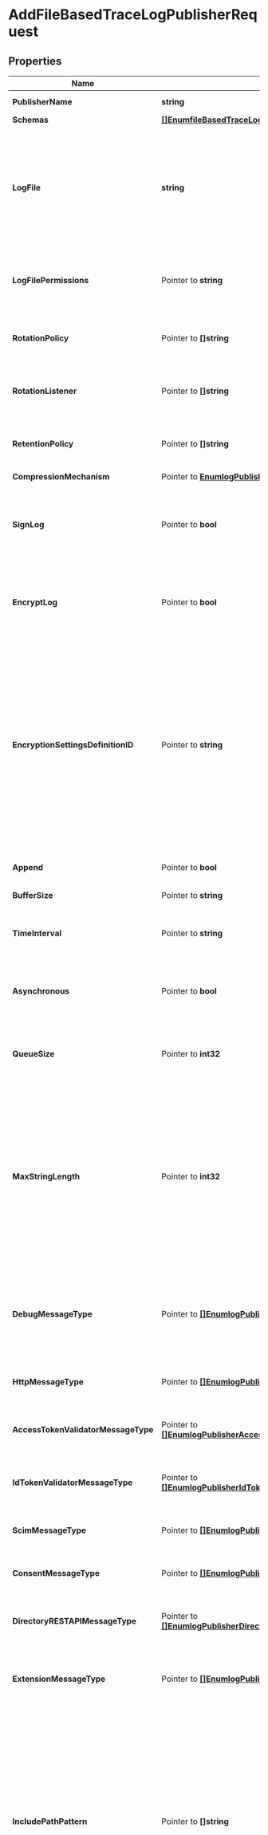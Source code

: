 # AddFileBasedTraceLogPublisherRequest

## Properties

Name | Type | Description | Notes
------------ | ------------- | ------------- | -------------
**PublisherName** | **string** | Name of the new Log Publisher | 
**Schemas** | [**[]EnumfileBasedTraceLogPublisherSchemaUrn**](EnumfileBasedTraceLogPublisherSchemaUrn.md) |  | 
**LogFile** | **string** | The file name to use for the log files generated by the File Based Trace Log Publisher. The path to the file can be specified either as relative to the server root or as an absolute path. | 
**LogFilePermissions** | Pointer to **string** | The UNIX permissions of the log files created by this File Based Trace Log Publisher. | [optional] 
**RotationPolicy** | Pointer to **[]string** | The rotation policy to use for the File Based Trace Log Publisher . | [optional] 
**RotationListener** | Pointer to **[]string** | A listener that should be notified whenever a log file is rotated out of service. | [optional] 
**RetentionPolicy** | Pointer to **[]string** | The retention policy to use for the File Based Trace Log Publisher . | [optional] 
**CompressionMechanism** | Pointer to [**EnumlogPublisherCompressionMechanismProp**](EnumlogPublisherCompressionMechanismProp.md) |  | [optional] 
**SignLog** | Pointer to **bool** | Indicates whether the log should be cryptographically signed so that the log content cannot be altered in an undetectable manner. | [optional] 
**EncryptLog** | Pointer to **bool** | Indicates whether log files should be encrypted so that their content is not available to unauthorized users. | [optional] 
**EncryptionSettingsDefinitionID** | Pointer to **string** | Specifies the ID of the encryption settings definition that should be used to encrypt the data. If this is not provided, the server&#39;s preferred encryption settings definition will be used. The \&quot;encryption-settings list\&quot; command can be used to obtain a list of the encryption settings definitions available in the server. | [optional] 
**Append** | Pointer to **bool** | Specifies whether to append to existing log files. | [optional] 
**BufferSize** | Pointer to **string** | Specifies the log file buffer size. | [optional] 
**TimeInterval** | Pointer to **string** | Specifies the interval at which to check whether the log files need to be rotated. | [optional] 
**Asynchronous** | Pointer to **bool** | Indicates whether the Writer Based Trace Log Publisher will publish records asynchronously. | [optional] 
**QueueSize** | Pointer to **int32** | The maximum number of log records that can be stored in the asynchronous queue. | [optional] 
**MaxStringLength** | Pointer to **int32** | Specifies the maximum number of characters that may be included in any string in a log message before that string is truncated and replaced with a placeholder indicating the number of characters that were omitted. This can help prevent extremely long log messages from being written. | [optional] 
**DebugMessageType** | Pointer to [**[]EnumlogPublisherDebugMessageTypeProp**](EnumlogPublisherDebugMessageTypeProp.md) | Specifies the debug message types which can be logged. Note that enabling these may result in sensitive information being logged. | [optional] 
**HttpMessageType** | Pointer to [**[]EnumlogPublisherHttpMessageTypeProp**](EnumlogPublisherHttpMessageTypeProp.md) | Specifies the HTTP message types which can be logged. | [optional] 
**AccessTokenValidatorMessageType** | Pointer to [**[]EnumlogPublisherAccessTokenValidatorMessageTypeProp**](EnumlogPublisherAccessTokenValidatorMessageTypeProp.md) | Specifies the access token validator message types that can be logged. | [optional] 
**IdTokenValidatorMessageType** | Pointer to [**[]EnumlogPublisherIdTokenValidatorMessageTypeProp**](EnumlogPublisherIdTokenValidatorMessageTypeProp.md) | Specifies the ID token validator message types that can be logged. | [optional] 
**ScimMessageType** | Pointer to [**[]EnumlogPublisherScimMessageTypeProp**](EnumlogPublisherScimMessageTypeProp.md) | Specifies the SCIM message types which can be logged. | [optional] 
**ConsentMessageType** | Pointer to [**[]EnumlogPublisherConsentMessageTypeProp**](EnumlogPublisherConsentMessageTypeProp.md) | Specifies the consent message types that can be logged. | [optional] 
**DirectoryRESTAPIMessageType** | Pointer to [**[]EnumlogPublisherDirectoryRESTAPIMessageTypeProp**](EnumlogPublisherDirectoryRESTAPIMessageTypeProp.md) | Specifies the Directory REST API message types which can be logged. | [optional] 
**ExtensionMessageType** | Pointer to [**[]EnumlogPublisherExtensionMessageTypeProp**](EnumlogPublisherExtensionMessageTypeProp.md) | Specifies the Server SDK extension message types that can be logged. | [optional] 
**IncludePathPattern** | Pointer to **[]string** | Specifies a set of HTTP request URL paths to determine whether log messages are included for a HTTP request. Log messages are included for a HTTP request if the request path does not match any exclude-path-pattern, and the request path does match an include-path-pattern (or no include-path-pattern is specified). | [optional] 
**ExcludePathPattern** | Pointer to **[]string** | Specifies a set of HTTP request URL paths to determine whether log messages are excluded for a HTTP request. Log messages are included for a HTTP request if the request path does not match any exclude-path-pattern, and the request path does match an include-path-pattern (or no include-path-pattern is specified). | [optional] 
**Description** | Pointer to **string** | A description for this Log Publisher | [optional] 
**Enabled** | **bool** | Indicates whether the Log Publisher is enabled for use. | 
**LoggingErrorBehavior** | Pointer to [**EnumlogPublisherLoggingErrorBehaviorProp**](EnumlogPublisherLoggingErrorBehaviorProp.md) |  | [optional] 

## Methods

### NewAddFileBasedTraceLogPublisherRequest

`func NewAddFileBasedTraceLogPublisherRequest(publisherName string, schemas []EnumfileBasedTraceLogPublisherSchemaUrn, logFile string, enabled bool, ) *AddFileBasedTraceLogPublisherRequest`

NewAddFileBasedTraceLogPublisherRequest instantiates a new AddFileBasedTraceLogPublisherRequest object
This constructor will assign default values to properties that have it defined,
and makes sure properties required by API are set, but the set of arguments
will change when the set of required properties is changed

### NewAddFileBasedTraceLogPublisherRequestWithDefaults

`func NewAddFileBasedTraceLogPublisherRequestWithDefaults() *AddFileBasedTraceLogPublisherRequest`

NewAddFileBasedTraceLogPublisherRequestWithDefaults instantiates a new AddFileBasedTraceLogPublisherRequest object
This constructor will only assign default values to properties that have it defined,
but it doesn't guarantee that properties required by API are set

### GetPublisherName

`func (o *AddFileBasedTraceLogPublisherRequest) GetPublisherName() string`

GetPublisherName returns the PublisherName field if non-nil, zero value otherwise.

### GetPublisherNameOk

`func (o *AddFileBasedTraceLogPublisherRequest) GetPublisherNameOk() (*string, bool)`

GetPublisherNameOk returns a tuple with the PublisherName field if it's non-nil, zero value otherwise
and a boolean to check if the value has been set.

### SetPublisherName

`func (o *AddFileBasedTraceLogPublisherRequest) SetPublisherName(v string)`

SetPublisherName sets PublisherName field to given value.


### GetSchemas

`func (o *AddFileBasedTraceLogPublisherRequest) GetSchemas() []EnumfileBasedTraceLogPublisherSchemaUrn`

GetSchemas returns the Schemas field if non-nil, zero value otherwise.

### GetSchemasOk

`func (o *AddFileBasedTraceLogPublisherRequest) GetSchemasOk() (*[]EnumfileBasedTraceLogPublisherSchemaUrn, bool)`

GetSchemasOk returns a tuple with the Schemas field if it's non-nil, zero value otherwise
and a boolean to check if the value has been set.

### SetSchemas

`func (o *AddFileBasedTraceLogPublisherRequest) SetSchemas(v []EnumfileBasedTraceLogPublisherSchemaUrn)`

SetSchemas sets Schemas field to given value.


### GetLogFile

`func (o *AddFileBasedTraceLogPublisherRequest) GetLogFile() string`

GetLogFile returns the LogFile field if non-nil, zero value otherwise.

### GetLogFileOk

`func (o *AddFileBasedTraceLogPublisherRequest) GetLogFileOk() (*string, bool)`

GetLogFileOk returns a tuple with the LogFile field if it's non-nil, zero value otherwise
and a boolean to check if the value has been set.

### SetLogFile

`func (o *AddFileBasedTraceLogPublisherRequest) SetLogFile(v string)`

SetLogFile sets LogFile field to given value.


### GetLogFilePermissions

`func (o *AddFileBasedTraceLogPublisherRequest) GetLogFilePermissions() string`

GetLogFilePermissions returns the LogFilePermissions field if non-nil, zero value otherwise.

### GetLogFilePermissionsOk

`func (o *AddFileBasedTraceLogPublisherRequest) GetLogFilePermissionsOk() (*string, bool)`

GetLogFilePermissionsOk returns a tuple with the LogFilePermissions field if it's non-nil, zero value otherwise
and a boolean to check if the value has been set.

### SetLogFilePermissions

`func (o *AddFileBasedTraceLogPublisherRequest) SetLogFilePermissions(v string)`

SetLogFilePermissions sets LogFilePermissions field to given value.

### HasLogFilePermissions

`func (o *AddFileBasedTraceLogPublisherRequest) HasLogFilePermissions() bool`

HasLogFilePermissions returns a boolean if a field has been set.

### GetRotationPolicy

`func (o *AddFileBasedTraceLogPublisherRequest) GetRotationPolicy() []string`

GetRotationPolicy returns the RotationPolicy field if non-nil, zero value otherwise.

### GetRotationPolicyOk

`func (o *AddFileBasedTraceLogPublisherRequest) GetRotationPolicyOk() (*[]string, bool)`

GetRotationPolicyOk returns a tuple with the RotationPolicy field if it's non-nil, zero value otherwise
and a boolean to check if the value has been set.

### SetRotationPolicy

`func (o *AddFileBasedTraceLogPublisherRequest) SetRotationPolicy(v []string)`

SetRotationPolicy sets RotationPolicy field to given value.

### HasRotationPolicy

`func (o *AddFileBasedTraceLogPublisherRequest) HasRotationPolicy() bool`

HasRotationPolicy returns a boolean if a field has been set.

### GetRotationListener

`func (o *AddFileBasedTraceLogPublisherRequest) GetRotationListener() []string`

GetRotationListener returns the RotationListener field if non-nil, zero value otherwise.

### GetRotationListenerOk

`func (o *AddFileBasedTraceLogPublisherRequest) GetRotationListenerOk() (*[]string, bool)`

GetRotationListenerOk returns a tuple with the RotationListener field if it's non-nil, zero value otherwise
and a boolean to check if the value has been set.

### SetRotationListener

`func (o *AddFileBasedTraceLogPublisherRequest) SetRotationListener(v []string)`

SetRotationListener sets RotationListener field to given value.

### HasRotationListener

`func (o *AddFileBasedTraceLogPublisherRequest) HasRotationListener() bool`

HasRotationListener returns a boolean if a field has been set.

### GetRetentionPolicy

`func (o *AddFileBasedTraceLogPublisherRequest) GetRetentionPolicy() []string`

GetRetentionPolicy returns the RetentionPolicy field if non-nil, zero value otherwise.

### GetRetentionPolicyOk

`func (o *AddFileBasedTraceLogPublisherRequest) GetRetentionPolicyOk() (*[]string, bool)`

GetRetentionPolicyOk returns a tuple with the RetentionPolicy field if it's non-nil, zero value otherwise
and a boolean to check if the value has been set.

### SetRetentionPolicy

`func (o *AddFileBasedTraceLogPublisherRequest) SetRetentionPolicy(v []string)`

SetRetentionPolicy sets RetentionPolicy field to given value.

### HasRetentionPolicy

`func (o *AddFileBasedTraceLogPublisherRequest) HasRetentionPolicy() bool`

HasRetentionPolicy returns a boolean if a field has been set.

### GetCompressionMechanism

`func (o *AddFileBasedTraceLogPublisherRequest) GetCompressionMechanism() EnumlogPublisherCompressionMechanismProp`

GetCompressionMechanism returns the CompressionMechanism field if non-nil, zero value otherwise.

### GetCompressionMechanismOk

`func (o *AddFileBasedTraceLogPublisherRequest) GetCompressionMechanismOk() (*EnumlogPublisherCompressionMechanismProp, bool)`

GetCompressionMechanismOk returns a tuple with the CompressionMechanism field if it's non-nil, zero value otherwise
and a boolean to check if the value has been set.

### SetCompressionMechanism

`func (o *AddFileBasedTraceLogPublisherRequest) SetCompressionMechanism(v EnumlogPublisherCompressionMechanismProp)`

SetCompressionMechanism sets CompressionMechanism field to given value.

### HasCompressionMechanism

`func (o *AddFileBasedTraceLogPublisherRequest) HasCompressionMechanism() bool`

HasCompressionMechanism returns a boolean if a field has been set.

### GetSignLog

`func (o *AddFileBasedTraceLogPublisherRequest) GetSignLog() bool`

GetSignLog returns the SignLog field if non-nil, zero value otherwise.

### GetSignLogOk

`func (o *AddFileBasedTraceLogPublisherRequest) GetSignLogOk() (*bool, bool)`

GetSignLogOk returns a tuple with the SignLog field if it's non-nil, zero value otherwise
and a boolean to check if the value has been set.

### SetSignLog

`func (o *AddFileBasedTraceLogPublisherRequest) SetSignLog(v bool)`

SetSignLog sets SignLog field to given value.

### HasSignLog

`func (o *AddFileBasedTraceLogPublisherRequest) HasSignLog() bool`

HasSignLog returns a boolean if a field has been set.

### GetEncryptLog

`func (o *AddFileBasedTraceLogPublisherRequest) GetEncryptLog() bool`

GetEncryptLog returns the EncryptLog field if non-nil, zero value otherwise.

### GetEncryptLogOk

`func (o *AddFileBasedTraceLogPublisherRequest) GetEncryptLogOk() (*bool, bool)`

GetEncryptLogOk returns a tuple with the EncryptLog field if it's non-nil, zero value otherwise
and a boolean to check if the value has been set.

### SetEncryptLog

`func (o *AddFileBasedTraceLogPublisherRequest) SetEncryptLog(v bool)`

SetEncryptLog sets EncryptLog field to given value.

### HasEncryptLog

`func (o *AddFileBasedTraceLogPublisherRequest) HasEncryptLog() bool`

HasEncryptLog returns a boolean if a field has been set.

### GetEncryptionSettingsDefinitionID

`func (o *AddFileBasedTraceLogPublisherRequest) GetEncryptionSettingsDefinitionID() string`

GetEncryptionSettingsDefinitionID returns the EncryptionSettingsDefinitionID field if non-nil, zero value otherwise.

### GetEncryptionSettingsDefinitionIDOk

`func (o *AddFileBasedTraceLogPublisherRequest) GetEncryptionSettingsDefinitionIDOk() (*string, bool)`

GetEncryptionSettingsDefinitionIDOk returns a tuple with the EncryptionSettingsDefinitionID field if it's non-nil, zero value otherwise
and a boolean to check if the value has been set.

### SetEncryptionSettingsDefinitionID

`func (o *AddFileBasedTraceLogPublisherRequest) SetEncryptionSettingsDefinitionID(v string)`

SetEncryptionSettingsDefinitionID sets EncryptionSettingsDefinitionID field to given value.

### HasEncryptionSettingsDefinitionID

`func (o *AddFileBasedTraceLogPublisherRequest) HasEncryptionSettingsDefinitionID() bool`

HasEncryptionSettingsDefinitionID returns a boolean if a field has been set.

### GetAppend

`func (o *AddFileBasedTraceLogPublisherRequest) GetAppend() bool`

GetAppend returns the Append field if non-nil, zero value otherwise.

### GetAppendOk

`func (o *AddFileBasedTraceLogPublisherRequest) GetAppendOk() (*bool, bool)`

GetAppendOk returns a tuple with the Append field if it's non-nil, zero value otherwise
and a boolean to check if the value has been set.

### SetAppend

`func (o *AddFileBasedTraceLogPublisherRequest) SetAppend(v bool)`

SetAppend sets Append field to given value.

### HasAppend

`func (o *AddFileBasedTraceLogPublisherRequest) HasAppend() bool`

HasAppend returns a boolean if a field has been set.

### GetBufferSize

`func (o *AddFileBasedTraceLogPublisherRequest) GetBufferSize() string`

GetBufferSize returns the BufferSize field if non-nil, zero value otherwise.

### GetBufferSizeOk

`func (o *AddFileBasedTraceLogPublisherRequest) GetBufferSizeOk() (*string, bool)`

GetBufferSizeOk returns a tuple with the BufferSize field if it's non-nil, zero value otherwise
and a boolean to check if the value has been set.

### SetBufferSize

`func (o *AddFileBasedTraceLogPublisherRequest) SetBufferSize(v string)`

SetBufferSize sets BufferSize field to given value.

### HasBufferSize

`func (o *AddFileBasedTraceLogPublisherRequest) HasBufferSize() bool`

HasBufferSize returns a boolean if a field has been set.

### GetTimeInterval

`func (o *AddFileBasedTraceLogPublisherRequest) GetTimeInterval() string`

GetTimeInterval returns the TimeInterval field if non-nil, zero value otherwise.

### GetTimeIntervalOk

`func (o *AddFileBasedTraceLogPublisherRequest) GetTimeIntervalOk() (*string, bool)`

GetTimeIntervalOk returns a tuple with the TimeInterval field if it's non-nil, zero value otherwise
and a boolean to check if the value has been set.

### SetTimeInterval

`func (o *AddFileBasedTraceLogPublisherRequest) SetTimeInterval(v string)`

SetTimeInterval sets TimeInterval field to given value.

### HasTimeInterval

`func (o *AddFileBasedTraceLogPublisherRequest) HasTimeInterval() bool`

HasTimeInterval returns a boolean if a field has been set.

### GetAsynchronous

`func (o *AddFileBasedTraceLogPublisherRequest) GetAsynchronous() bool`

GetAsynchronous returns the Asynchronous field if non-nil, zero value otherwise.

### GetAsynchronousOk

`func (o *AddFileBasedTraceLogPublisherRequest) GetAsynchronousOk() (*bool, bool)`

GetAsynchronousOk returns a tuple with the Asynchronous field if it's non-nil, zero value otherwise
and a boolean to check if the value has been set.

### SetAsynchronous

`func (o *AddFileBasedTraceLogPublisherRequest) SetAsynchronous(v bool)`

SetAsynchronous sets Asynchronous field to given value.

### HasAsynchronous

`func (o *AddFileBasedTraceLogPublisherRequest) HasAsynchronous() bool`

HasAsynchronous returns a boolean if a field has been set.

### GetQueueSize

`func (o *AddFileBasedTraceLogPublisherRequest) GetQueueSize() int32`

GetQueueSize returns the QueueSize field if non-nil, zero value otherwise.

### GetQueueSizeOk

`func (o *AddFileBasedTraceLogPublisherRequest) GetQueueSizeOk() (*int32, bool)`

GetQueueSizeOk returns a tuple with the QueueSize field if it's non-nil, zero value otherwise
and a boolean to check if the value has been set.

### SetQueueSize

`func (o *AddFileBasedTraceLogPublisherRequest) SetQueueSize(v int32)`

SetQueueSize sets QueueSize field to given value.

### HasQueueSize

`func (o *AddFileBasedTraceLogPublisherRequest) HasQueueSize() bool`

HasQueueSize returns a boolean if a field has been set.

### GetMaxStringLength

`func (o *AddFileBasedTraceLogPublisherRequest) GetMaxStringLength() int32`

GetMaxStringLength returns the MaxStringLength field if non-nil, zero value otherwise.

### GetMaxStringLengthOk

`func (o *AddFileBasedTraceLogPublisherRequest) GetMaxStringLengthOk() (*int32, bool)`

GetMaxStringLengthOk returns a tuple with the MaxStringLength field if it's non-nil, zero value otherwise
and a boolean to check if the value has been set.

### SetMaxStringLength

`func (o *AddFileBasedTraceLogPublisherRequest) SetMaxStringLength(v int32)`

SetMaxStringLength sets MaxStringLength field to given value.

### HasMaxStringLength

`func (o *AddFileBasedTraceLogPublisherRequest) HasMaxStringLength() bool`

HasMaxStringLength returns a boolean if a field has been set.

### GetDebugMessageType

`func (o *AddFileBasedTraceLogPublisherRequest) GetDebugMessageType() []EnumlogPublisherDebugMessageTypeProp`

GetDebugMessageType returns the DebugMessageType field if non-nil, zero value otherwise.

### GetDebugMessageTypeOk

`func (o *AddFileBasedTraceLogPublisherRequest) GetDebugMessageTypeOk() (*[]EnumlogPublisherDebugMessageTypeProp, bool)`

GetDebugMessageTypeOk returns a tuple with the DebugMessageType field if it's non-nil, zero value otherwise
and a boolean to check if the value has been set.

### SetDebugMessageType

`func (o *AddFileBasedTraceLogPublisherRequest) SetDebugMessageType(v []EnumlogPublisherDebugMessageTypeProp)`

SetDebugMessageType sets DebugMessageType field to given value.

### HasDebugMessageType

`func (o *AddFileBasedTraceLogPublisherRequest) HasDebugMessageType() bool`

HasDebugMessageType returns a boolean if a field has been set.

### GetHttpMessageType

`func (o *AddFileBasedTraceLogPublisherRequest) GetHttpMessageType() []EnumlogPublisherHttpMessageTypeProp`

GetHttpMessageType returns the HttpMessageType field if non-nil, zero value otherwise.

### GetHttpMessageTypeOk

`func (o *AddFileBasedTraceLogPublisherRequest) GetHttpMessageTypeOk() (*[]EnumlogPublisherHttpMessageTypeProp, bool)`

GetHttpMessageTypeOk returns a tuple with the HttpMessageType field if it's non-nil, zero value otherwise
and a boolean to check if the value has been set.

### SetHttpMessageType

`func (o *AddFileBasedTraceLogPublisherRequest) SetHttpMessageType(v []EnumlogPublisherHttpMessageTypeProp)`

SetHttpMessageType sets HttpMessageType field to given value.

### HasHttpMessageType

`func (o *AddFileBasedTraceLogPublisherRequest) HasHttpMessageType() bool`

HasHttpMessageType returns a boolean if a field has been set.

### GetAccessTokenValidatorMessageType

`func (o *AddFileBasedTraceLogPublisherRequest) GetAccessTokenValidatorMessageType() []EnumlogPublisherAccessTokenValidatorMessageTypeProp`

GetAccessTokenValidatorMessageType returns the AccessTokenValidatorMessageType field if non-nil, zero value otherwise.

### GetAccessTokenValidatorMessageTypeOk

`func (o *AddFileBasedTraceLogPublisherRequest) GetAccessTokenValidatorMessageTypeOk() (*[]EnumlogPublisherAccessTokenValidatorMessageTypeProp, bool)`

GetAccessTokenValidatorMessageTypeOk returns a tuple with the AccessTokenValidatorMessageType field if it's non-nil, zero value otherwise
and a boolean to check if the value has been set.

### SetAccessTokenValidatorMessageType

`func (o *AddFileBasedTraceLogPublisherRequest) SetAccessTokenValidatorMessageType(v []EnumlogPublisherAccessTokenValidatorMessageTypeProp)`

SetAccessTokenValidatorMessageType sets AccessTokenValidatorMessageType field to given value.

### HasAccessTokenValidatorMessageType

`func (o *AddFileBasedTraceLogPublisherRequest) HasAccessTokenValidatorMessageType() bool`

HasAccessTokenValidatorMessageType returns a boolean if a field has been set.

### GetIdTokenValidatorMessageType

`func (o *AddFileBasedTraceLogPublisherRequest) GetIdTokenValidatorMessageType() []EnumlogPublisherIdTokenValidatorMessageTypeProp`

GetIdTokenValidatorMessageType returns the IdTokenValidatorMessageType field if non-nil, zero value otherwise.

### GetIdTokenValidatorMessageTypeOk

`func (o *AddFileBasedTraceLogPublisherRequest) GetIdTokenValidatorMessageTypeOk() (*[]EnumlogPublisherIdTokenValidatorMessageTypeProp, bool)`

GetIdTokenValidatorMessageTypeOk returns a tuple with the IdTokenValidatorMessageType field if it's non-nil, zero value otherwise
and a boolean to check if the value has been set.

### SetIdTokenValidatorMessageType

`func (o *AddFileBasedTraceLogPublisherRequest) SetIdTokenValidatorMessageType(v []EnumlogPublisherIdTokenValidatorMessageTypeProp)`

SetIdTokenValidatorMessageType sets IdTokenValidatorMessageType field to given value.

### HasIdTokenValidatorMessageType

`func (o *AddFileBasedTraceLogPublisherRequest) HasIdTokenValidatorMessageType() bool`

HasIdTokenValidatorMessageType returns a boolean if a field has been set.

### GetScimMessageType

`func (o *AddFileBasedTraceLogPublisherRequest) GetScimMessageType() []EnumlogPublisherScimMessageTypeProp`

GetScimMessageType returns the ScimMessageType field if non-nil, zero value otherwise.

### GetScimMessageTypeOk

`func (o *AddFileBasedTraceLogPublisherRequest) GetScimMessageTypeOk() (*[]EnumlogPublisherScimMessageTypeProp, bool)`

GetScimMessageTypeOk returns a tuple with the ScimMessageType field if it's non-nil, zero value otherwise
and a boolean to check if the value has been set.

### SetScimMessageType

`func (o *AddFileBasedTraceLogPublisherRequest) SetScimMessageType(v []EnumlogPublisherScimMessageTypeProp)`

SetScimMessageType sets ScimMessageType field to given value.

### HasScimMessageType

`func (o *AddFileBasedTraceLogPublisherRequest) HasScimMessageType() bool`

HasScimMessageType returns a boolean if a field has been set.

### GetConsentMessageType

`func (o *AddFileBasedTraceLogPublisherRequest) GetConsentMessageType() []EnumlogPublisherConsentMessageTypeProp`

GetConsentMessageType returns the ConsentMessageType field if non-nil, zero value otherwise.

### GetConsentMessageTypeOk

`func (o *AddFileBasedTraceLogPublisherRequest) GetConsentMessageTypeOk() (*[]EnumlogPublisherConsentMessageTypeProp, bool)`

GetConsentMessageTypeOk returns a tuple with the ConsentMessageType field if it's non-nil, zero value otherwise
and a boolean to check if the value has been set.

### SetConsentMessageType

`func (o *AddFileBasedTraceLogPublisherRequest) SetConsentMessageType(v []EnumlogPublisherConsentMessageTypeProp)`

SetConsentMessageType sets ConsentMessageType field to given value.

### HasConsentMessageType

`func (o *AddFileBasedTraceLogPublisherRequest) HasConsentMessageType() bool`

HasConsentMessageType returns a boolean if a field has been set.

### GetDirectoryRESTAPIMessageType

`func (o *AddFileBasedTraceLogPublisherRequest) GetDirectoryRESTAPIMessageType() []EnumlogPublisherDirectoryRESTAPIMessageTypeProp`

GetDirectoryRESTAPIMessageType returns the DirectoryRESTAPIMessageType field if non-nil, zero value otherwise.

### GetDirectoryRESTAPIMessageTypeOk

`func (o *AddFileBasedTraceLogPublisherRequest) GetDirectoryRESTAPIMessageTypeOk() (*[]EnumlogPublisherDirectoryRESTAPIMessageTypeProp, bool)`

GetDirectoryRESTAPIMessageTypeOk returns a tuple with the DirectoryRESTAPIMessageType field if it's non-nil, zero value otherwise
and a boolean to check if the value has been set.

### SetDirectoryRESTAPIMessageType

`func (o *AddFileBasedTraceLogPublisherRequest) SetDirectoryRESTAPIMessageType(v []EnumlogPublisherDirectoryRESTAPIMessageTypeProp)`

SetDirectoryRESTAPIMessageType sets DirectoryRESTAPIMessageType field to given value.

### HasDirectoryRESTAPIMessageType

`func (o *AddFileBasedTraceLogPublisherRequest) HasDirectoryRESTAPIMessageType() bool`

HasDirectoryRESTAPIMessageType returns a boolean if a field has been set.

### GetExtensionMessageType

`func (o *AddFileBasedTraceLogPublisherRequest) GetExtensionMessageType() []EnumlogPublisherExtensionMessageTypeProp`

GetExtensionMessageType returns the ExtensionMessageType field if non-nil, zero value otherwise.

### GetExtensionMessageTypeOk

`func (o *AddFileBasedTraceLogPublisherRequest) GetExtensionMessageTypeOk() (*[]EnumlogPublisherExtensionMessageTypeProp, bool)`

GetExtensionMessageTypeOk returns a tuple with the ExtensionMessageType field if it's non-nil, zero value otherwise
and a boolean to check if the value has been set.

### SetExtensionMessageType

`func (o *AddFileBasedTraceLogPublisherRequest) SetExtensionMessageType(v []EnumlogPublisherExtensionMessageTypeProp)`

SetExtensionMessageType sets ExtensionMessageType field to given value.

### HasExtensionMessageType

`func (o *AddFileBasedTraceLogPublisherRequest) HasExtensionMessageType() bool`

HasExtensionMessageType returns a boolean if a field has been set.

### GetIncludePathPattern

`func (o *AddFileBasedTraceLogPublisherRequest) GetIncludePathPattern() []string`

GetIncludePathPattern returns the IncludePathPattern field if non-nil, zero value otherwise.

### GetIncludePathPatternOk

`func (o *AddFileBasedTraceLogPublisherRequest) GetIncludePathPatternOk() (*[]string, bool)`

GetIncludePathPatternOk returns a tuple with the IncludePathPattern field if it's non-nil, zero value otherwise
and a boolean to check if the value has been set.

### SetIncludePathPattern

`func (o *AddFileBasedTraceLogPublisherRequest) SetIncludePathPattern(v []string)`

SetIncludePathPattern sets IncludePathPattern field to given value.

### HasIncludePathPattern

`func (o *AddFileBasedTraceLogPublisherRequest) HasIncludePathPattern() bool`

HasIncludePathPattern returns a boolean if a field has been set.

### GetExcludePathPattern

`func (o *AddFileBasedTraceLogPublisherRequest) GetExcludePathPattern() []string`

GetExcludePathPattern returns the ExcludePathPattern field if non-nil, zero value otherwise.

### GetExcludePathPatternOk

`func (o *AddFileBasedTraceLogPublisherRequest) GetExcludePathPatternOk() (*[]string, bool)`

GetExcludePathPatternOk returns a tuple with the ExcludePathPattern field if it's non-nil, zero value otherwise
and a boolean to check if the value has been set.

### SetExcludePathPattern

`func (o *AddFileBasedTraceLogPublisherRequest) SetExcludePathPattern(v []string)`

SetExcludePathPattern sets ExcludePathPattern field to given value.

### HasExcludePathPattern

`func (o *AddFileBasedTraceLogPublisherRequest) HasExcludePathPattern() bool`

HasExcludePathPattern returns a boolean if a field has been set.

### GetDescription

`func (o *AddFileBasedTraceLogPublisherRequest) GetDescription() string`

GetDescription returns the Description field if non-nil, zero value otherwise.

### GetDescriptionOk

`func (o *AddFileBasedTraceLogPublisherRequest) GetDescriptionOk() (*string, bool)`

GetDescriptionOk returns a tuple with the Description field if it's non-nil, zero value otherwise
and a boolean to check if the value has been set.

### SetDescription

`func (o *AddFileBasedTraceLogPublisherRequest) SetDescription(v string)`

SetDescription sets Description field to given value.

### HasDescription

`func (o *AddFileBasedTraceLogPublisherRequest) HasDescription() bool`

HasDescription returns a boolean if a field has been set.

### GetEnabled

`func (o *AddFileBasedTraceLogPublisherRequest) GetEnabled() bool`

GetEnabled returns the Enabled field if non-nil, zero value otherwise.

### GetEnabledOk

`func (o *AddFileBasedTraceLogPublisherRequest) GetEnabledOk() (*bool, bool)`

GetEnabledOk returns a tuple with the Enabled field if it's non-nil, zero value otherwise
and a boolean to check if the value has been set.

### SetEnabled

`func (o *AddFileBasedTraceLogPublisherRequest) SetEnabled(v bool)`

SetEnabled sets Enabled field to given value.


### GetLoggingErrorBehavior

`func (o *AddFileBasedTraceLogPublisherRequest) GetLoggingErrorBehavior() EnumlogPublisherLoggingErrorBehaviorProp`

GetLoggingErrorBehavior returns the LoggingErrorBehavior field if non-nil, zero value otherwise.

### GetLoggingErrorBehaviorOk

`func (o *AddFileBasedTraceLogPublisherRequest) GetLoggingErrorBehaviorOk() (*EnumlogPublisherLoggingErrorBehaviorProp, bool)`

GetLoggingErrorBehaviorOk returns a tuple with the LoggingErrorBehavior field if it's non-nil, zero value otherwise
and a boolean to check if the value has been set.

### SetLoggingErrorBehavior

`func (o *AddFileBasedTraceLogPublisherRequest) SetLoggingErrorBehavior(v EnumlogPublisherLoggingErrorBehaviorProp)`

SetLoggingErrorBehavior sets LoggingErrorBehavior field to given value.

### HasLoggingErrorBehavior

`func (o *AddFileBasedTraceLogPublisherRequest) HasLoggingErrorBehavior() bool`

HasLoggingErrorBehavior returns a boolean if a field has been set.


[[Back to Model list]](../README.md#documentation-for-models) [[Back to API list]](../README.md#documentation-for-api-endpoints) [[Back to README]](../README.md)



